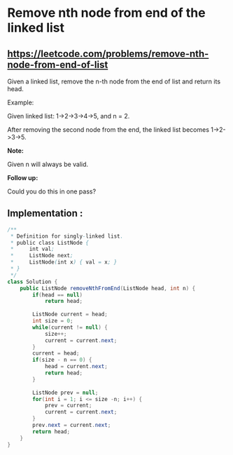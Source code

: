 # Remove nth node from end of the linked list
## https://leetcode.com/problems/remove-nth-node-from-end-of-list

Given a linked list, remove the n-th node from the end of list and return its head.

Example:

Given linked list: 1->2->3->4->5, and n = 2.

After removing the second node from the end, the linked list becomes 1->2->3->5.

**Note:**

Given n will always be valid.

**Follow up:**

Could you do this in one pass?

## Implementation :

```java
/**
 * Definition for singly-linked list.
 * public class ListNode {
 *     int val;
 *     ListNode next;
 *     ListNode(int x) { val = x; }
 * }
 */
class Solution {
    public ListNode removeNthFromEnd(ListNode head, int n) {
        if(head == null)
            return head;
       
        ListNode current = head;
        int size = 0;
        while(current != null) {
            size++;
            current = current.next;
        }
        current = head;
        if(size - n == 0) {
            head = current.next;
            return head;
        }
        
        ListNode prev = null;
        for(int i = 1; i <= size -n; i++) {
            prev = current;
            current = current.next;
        }
        prev.next = current.next;
        return head;
    }
}
```
